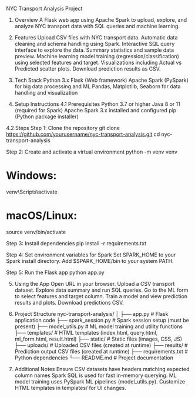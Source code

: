 NYC Transport Analysis Project

1. Overview
A Flask web app using Apache Spark to upload, explore, and analyze NYC transport data with SQL queries and machine learning.

2. Features
Upload CSV files with NYC transport data.
Automatic data cleaning and schema handling using Spark.
Interactive SQL query interface to explore the data.
Summary statistics and sample data preview.
Machine learning model training (regression/classification) using selected features and target.
Visualizations including Actual vs Predicted scatter plots.
Download prediction results as CSV.

3. Tech Stack
Python 3.x
Flask (Web framework)
Apache Spark (PySpark) for big data processing and ML
Pandas, Matplotlib, Seaborn for data handling and visualization

4. Setup Instructions
4.1 Prerequisites
Python 3.7 or higher
Java 8 or 11 (required for Spark)
Apache Spark 3.x installed and configured
pip (Python package installer)

4.2 Steps
Step 1: Clone the repository
git clone https://github.com/yourusername/nyc-transport-analysis.git
cd nyc-transport-analysis

Step 2: Create and activate a virtual environment
python -m venv venv
# Windows:
venv\Scripts\activate
# macOS/Linux:
source venv/bin/activate

Step 3: Install dependencies
pip install -r requirements.txt

Step 4: Set environment variables for Spark
Set SPARK_HOME to your Spark install directory.
Add $SPARK_HOME/bin to your system PATH.

Step 5: Run the Flask app
python app.py

5. Using the App
Open URL in your browser.
Upload a CSV transport dataset.
Explore data summary and run SQL queries.
Go to the ML form to select features and target column.
Train a model and view prediction results and plots.
Download predictions CSV.

6. Project Structure
nyc-transport-analysis/
│
├── app.py                 # Flask application code
├── spark_session.py       # Spark session setup (must be present)
├── model_utils.py         # ML model training and utility functions
├── templates/             # HTML templates (index.html, query.html, ml_form.html, result.html)
├── static/                # Static files (images, CSS, JS)
├── uploads/               # Uploaded CSV files (created at runtime)
├── results/               # Prediction output CSV files (created at runtime)
├── requirements.txt       # Python dependencies
└── README.md              # Project documentation

8. Additional Notes
Ensure CSV datasets have headers matching expected column names 
Spark SQL is used for fast in-memory querying.
ML model training uses PySpark ML pipelines (model_utils.py).
Customize HTML templates in templates/ for UI changes.
